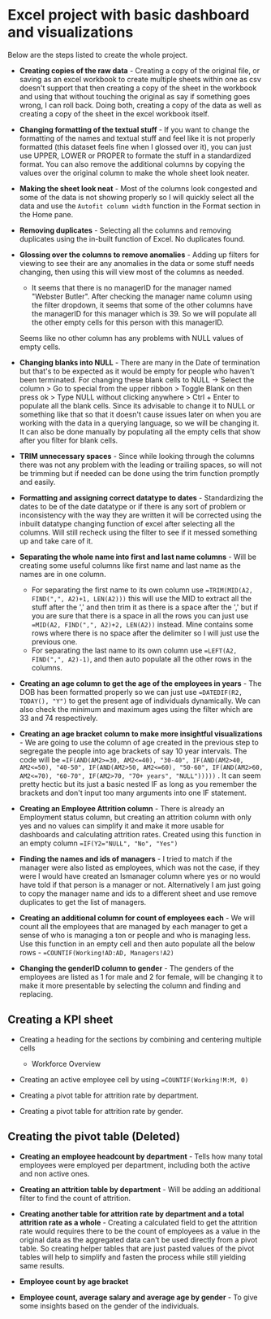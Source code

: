 # Excel project with basic dashboard and visualizations

Below are the steps listed to create the whole project.

- **Creating copies of the raw data** - Creating a copy of the original file, or saving as an excel workbook to create multiple sheets within one as csv doesn't support that then creating a copy of the sheet in the workbook and using that without touching the original as say if something goes wrong, I can roll back. Doing both, creating a copy of the data as well as creating a copy of the sheet in the excel workbook itself.

- **Changing formatting of the textual stuff** - If you want to change the formatting of the names and textual stuff and feel like it is not properly formatted (this dataset feels fine when I glossed over it), you can just use UPPER, LOWER or PROPER to formate the stuff in a standardized format. You can also remove the additional columns by copying the values over the original column to make the whole sheet look neater.

- **Making the sheet look neat** - Most of the columns look congested and some of the data is not showing properly so I will quickly select all the data and use the `Autofit column width` function in the Format section in the Home pane.

- **Removing duplicates** - Selecting all the columns and removing duplicates using the in-built function of Excel.
    No duplicates found.

- **Glossing over the columns to remove anomalies** - Adding up filters for viewing to see their are any anomalies in the data or some stuff needs changing, then using this will view most of the columns as needed.
    - It seems that there is no managerID for the manager named "Webster Butler". After checking the manager name column using the filter dropdown, it seems that some of the other columns have the managerID for this manager which is 39. So we will populate all the other empty cells for this person with this managerID.

    Seems like no other column has any problems with NULL values of empty cells.
    
- **Changing blanks into NULL** - There are many in the Date of termination but that's to be expected as it would be empty for people who haven't been terminated. 
    For changing these blank cells to NULL -> Select the column > Go to special from the upper ribbon > Toggle Blank on then press ok > Type NULL without clicking anywhere > Ctrl + Enter to populate all the blank cells.
 Since its advisable to change it to NULL or something like that so that it doesn't cause issues later on when you are working with the data in a querying language, so we will be changing it. It can also be done manually by populating all the empty cells that show after you filter for blank cells.

- **TRIM unnecessary spaces** - Since while looking through the columns there was not any problem with the leading or trailing spaces, so will not be trimming but if needed can be done using the trim function promptly and easily.

- **Formatting and assigning correct datatype to dates** - Standardizing the dates to be of the date datatype or if there is any sort of problem or inconsistency with the way they are written it will be corrected using the inbuilt datatype changing function of excel after selecting all the columns. Will still recheck using the filter to see if it messed something up and take care of it.

- **Separating the whole name into first and last name columns** - Will be creating some useful columns like first name and last name as the names are in one column.
    - For separating the first name to its own column use `=TRIM(MID(A2, FIND(",", A2)+1, LEN(A2)))` this will use the MID to extract all the stuff after the ',' and then trim it as there is a space after the ',' but if you are sure that there is a space in all the rows you can just use `=MID(A2, FIND(",", A2)+2, LEN(A2))` instead. Mine contains some rows where there is no space after the delimiter so I will just use the previous one.
    - For separating the last name to its own column use `=LEFT(A2, FIND(",", A2)-1)`, and then auto populate all the other rows in the columns.

- **Creating an age column to get the age of the employees in years** - The DOB has been formatted properly so we can just use `=DATEDIF(R2, TODAY(), "Y")` to get the present age of individuals dynamically. We can also check the minimum and maximum ages using the filter which are 33 and 74 respectively.

- **Creating an age bracket column to make more insightful visualizations** - We are going to use the column of age created in the previous step to segregate the people into age brackets of say 10 year intervals. The code will be `=IF(AND(AM2>=30, AM2<=40), "30-40", IF(AND(AM2>40, AM2<=50), "40-50", IF(AND(AM2>50, AM2<=60), "50-60", IF(AND(AM2>60, AM2<=70), "60-70", IF(AM2>70, "70+ years", "NULL")))))` . It can seem pretty hectic but its just a basic nested IF as long as you remember the brackets and don't input too many arguments into one IF statement.

- **Creating an Employee Attrition column** - There is already an Employment status column, but creating an attrition column with only yes and no values can simplify it and make it more usable for dashboards and calculating attrition rates. Created using this function in an empty column `=IF(Y2="NULL", "No", "Yes")`

- **Finding the names and ids of managers** - I tried to match if the manager were also listed as employees, which was not the case, if they were I would have created an Ismanager column where yes or no would have told if that person is a manager or not. Alternatively I am just going to copy the manager name and ids to a different sheet and use remove duplicates to get the list of managers.

- **Creating an additional column for count of employees each** - We will count all the employees that are managed by each manager to get a sense of who is managing a ton or people and who is managing less. Use this function in an empty cell and then auto populate all the below rows - `=COUNTIF(Working!AD:AD, Managers!A2)`

- **Changing the genderID column to gender** - The genders of the employees are listed as 1 for male and 2 for female, will be changing it to make it more presentable by selecting the column and finding and replacing.

## Creating a KPI sheet

- Creating a heading for the sections by combining and centering multiple cells
    - Workforce Overview

- Creating an active employee cell by using `=COUNTIF(Working!M:M, 0)`

- Creating a pivot table for attrition rate by department.
- Creating a pivot table for attrition rate by gender.

## Creating the pivot table (Deleted)

- **Creating an employee headcount by department** - Tells how many total employees were employed per department, including both the active and non active ones.

- **Creating an attrition table by department** - Will be adding an additional filter to find the count of attrition.

- **Creating another table for attrition rate by department and a total attrition rate as a whole** - Creating a calculated field to get the attrition rate would requires there to be the count of employees as a value in the original data as the aggregated data can't be used directly from a pivot table. So creating helper tables that are just pasted values of the pivot tables will help to simplify and fasten the process while still yielding same results.

- **Employee count by age bracket**

- **Employee count, average salary and average age by gender** - To give some insights based on the gender of the individuals.